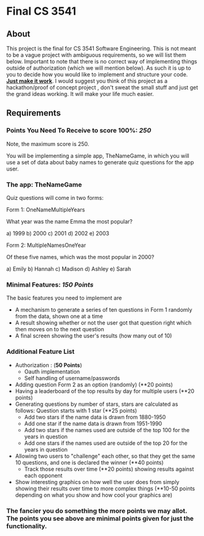 # Final CS 3541

## About

This project is the final for CS 3541 Software Engineering. This is not meant to be a vague project with ambiguous requirements, so we will list them below. Important to note that there is no correct way of implementing things outside of authorization (which we will mention below). As such it is up to you to decide how you would like to implement and structure your code. **<u>Just make it work</u>**. I would suggest you think of this project as a hackathon/proof of concept project , don't sweat the small stuff and just get the grand ideas working. It will make your life much easier.

## Requirements

### Points You Need To Receive to score 100%: ***250***

Note, the maximum score is 250.

You will be implementing a simple app, TheNameGame, in which you will use a set of data about baby names to generate quiz questions for the app user.

### The app: TheNameGame

Quiz questions will come in two forms:

Form 1: OneNameMultipleYears

What year was the name Emma the most popular?

a) 1999
b) 2000
c) 2001
d) 2002
e) 2003

Form 2: MultipleNamesOneYear

Of these five names, which was the most popular in 2000?

a) Emily
b) Hannah
c) Madison
d) Ashley
e) Sarah

### Minimal Features: ***150 Points***

The basic features you need to implement are 
* A mechanism to generate a series of ten questions in Form 1 randomly from the data, shown one at a time
* A result showing whether or not the user got that question right which then moves on to the next question
* A final screen showing the user's results (how many out of 10)

### Additional Feature List  

* Authorization : (**50 Points**)
  * Oauth implementation
  * Self handling of username/passwords
* Adding question Form 2 as an option (randomly) (**20 points)
* Having a leaderboard of the top results by day for multiple users (**20 points)
* Generating questions by number of stars, stars are calculated as follows:
  Question starts with 1 star (**25 points)
  - Add two stars if the name data is drawn from 1880-1950
  - Add one star if the name data is drawn from 1951-1990
  - Add two stars if the names used are outside of the top 100 for the years in question
  - Add one stars if the names used are outside of the top 20 for the years in question
* Allowing two users to "challenge" each other, so that they get the same 10 questions, and one is declared the winner (**40 points)
  * Track those results over time (**20 points) showing results against each opponent
* Show interesting graphics on how well the user does from simply showing their results over time to more complex things (**10-50 points depending on what you show and how cool your graphics are)
  
### The fancier you do something the more points we may allot. The points you see above are minimal points given for just the functionality.
